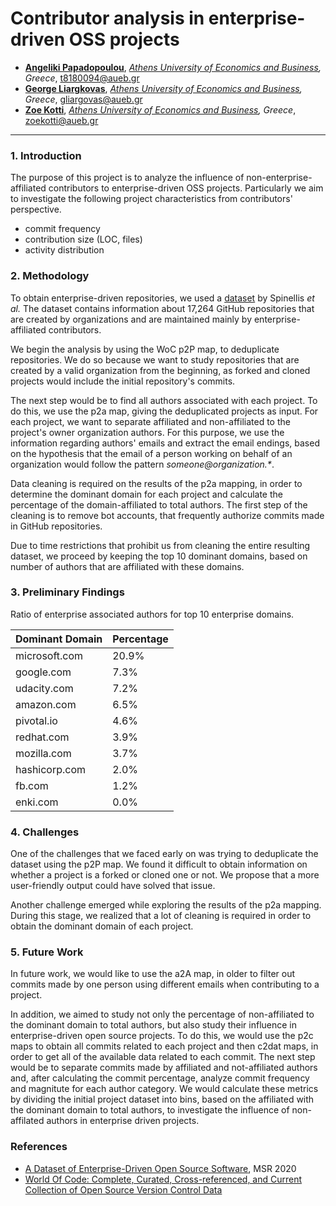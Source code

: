 # Contributor analysis in enterprise-driven OSS projects

* **[Angeliki Papadopoulou](https://www.balab.aueb.gr/angeliki-papadopolou.html)**, *[Athens University of Economics and Business](https://www.aueb.gr/en/international), Greece*, t8180094@aueb.gr
* **[George Liargkovas](https://www.balab.aueb.gr/george-liargkovas.html)**, *[Athens University of Economics and Business](https://www.aueb.gr/en/international), Greece*, gliargovas@aueb.gr
* **[Zoe Kotti](https://zkotti.github.io/)**, *[Athens University of Economics and Business](https://www.aueb.gr/en/international), Greece*, zoekotti@aueb.gr

***

### 1. Introduction
The purpose of this project is to analyze the influence of non-enterprise-affiliated contributors
to enterprise-driven OSS projects.
Particularly we aim to investigate the following project characteristics from contributors' perspective.

- commit frequency
- contribution size (LOC, files)
- activity distribution

### 2. Methodology
To obtain enterprise-driven repositories, we used a [dataset](https://dl.acm.org/doi/epdf/10.1145/3379597.3387495) by Spinellis *et al.* The dataset contains information about 17,264 GitHub repositories that are created by organizations and are maintained mainly by enterprise-affiliated contributors. 

We begin the analysis by using the WoC p2P map, to deduplicate repositories. We do so because we want to study repositories that are created by a valid organization from the beginning, as forked and cloned projects would include the initial repository's commits.

The next step would be to find all authors associated with each project. To do this, we use the p2a map, giving the deduplicated projects as input. 
For each project, we want to separate affiliated and non-affiliated to the project's owner organization authors. For this purpose, we use the information regarding authors' emails and extract the email endings, based on the hypothesis that the email of a person working on behalf of an organization would follow the pattern *someone@organization.\**. 

Data cleaning is required on the results of the p2a mapping, in order to determine the dominant domain for each project and calculate the percentage of the domain-affiliated to total authors. The first step of the cleaning is to remove bot accounts, that frequently authorize commits made in GitHub repositories.

Due to time restrictions that prohibit us from cleaning the entire resulting dataset, we proceed by keeping the top 10 dominant domains, based on number of authors that are affiliated with these domains.

### 3. Preliminary Findings
Ratio of enterprise associated authors for top 10 enterprise domains.

| Dominant Domain | Percentage | 
|-----------------|------------|
| microsoft.com  | 20.9%      |
| google.com     | 7.3%       | 
| udacity.com    | 7.2%       |  
| amazon.com     | 6.5%       |  
| pivotal.io     | 4.6%       | 
| redhat.com     | 3.9%       | 
| mozilla.com    | 3.7%       | 
| hashicorp.com  | 2.0%       |  
| fb.com         | 1.2%       | 
| enki.com       | 0.0%       | 


### 4. Challenges
One of the challenges that we faced early on was trying to deduplicate the dataset using the p2P map. We found it difficult to obtain information on whether a project is a forked or cloned one or not. We propose that a more user-friendly output could have solved that issue.

Another challenge emerged while exploring the results of the p2a mapping. During this stage, we realized that a lot of cleaning is required in order to obtain the dominant domain of each project.

### 5. Future Work

In future work, we would like to use the a2A map, in older to filter out commits made by one person using different emails when contributing to a project.

In addition, we aimed to study not only the percentage of non-affiliated to the dominant domain to total authors, but also study their influence in enterprise-driven open source projects. 
To do this, we would use the p2c maps to obtain all commits related to each project and then c2dat maps, in order to get all of the available data related to each commit. 
The next step would be to separate commits made by affiliated and not-affiliated authors and, after calculating the commit percentage, analyze commit frequency and magnitute for each author category. We would calculate these metrics by dividing the initial project dataset into bins, based on the affiliated with the dominant domain to total authors, to investigate the influence of non-affilated authors in enterprise driven projects.

### References
- [A Dataset of Enterprise-Driven Open Source Software](https://arxiv.org/abs/2002.03927), MSR 2020
- [World Of Code: Complete, Curated, Cross-referenced, and Current Collection of Open Source Version Control Data](https://worldofcode.org/)
